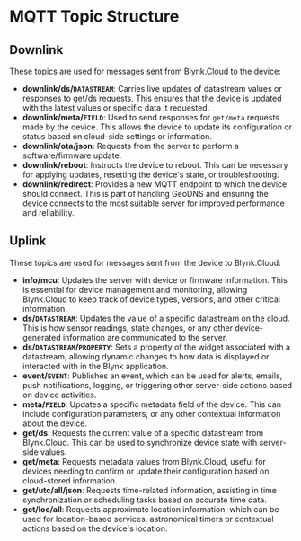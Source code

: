# MQTT Topic Structure

## Downlink

These topics are used for messages sent from Blynk.Cloud to the device:

- **downlink/ds/`DATASTREAM`**: Carries live updates of datastream values or responses to get/ds requests. This ensures that the device is updated with the latest values or specific data it requested.
- **downlink/meta/`FIELD`**: Used to send responses for `get/meta` requests made by the device. This allows the device to update its configuration or status based on cloud-side settings or information.
- **downlink/ota/json**: Requests from the server to perform a software/firmware update.
- **downlink/reboot**: Instructs the device to reboot. This can be necessary for applying updates, resetting the device's state, or troubleshooting.
- **downlink/redirect**: Provides a new MQTT endpoint to which the device should connect. This is part of handling GeoDNS and ensuring the device connects to the most suitable server for improved performance and reliability.

## Uplink

These topics are used for messages sent from the device to Blynk.Cloud:

- **info/mcu**: Updates the server with device or firmware information. This is essential for device management and monitoring, allowing Blynk.Cloud to keep track of device types, versions, and other critical information.
- **ds/`DATASTREAM`**: Updates the value of a specific datastream on the cloud. This is how sensor readings, state changes, or any other device-generated information are communicated to the server.
- **ds/`DATASTREAM`/`PROPERTY`**: Sets a property of the widget associated with a datastream, allowing dynamic changes to how data is displayed or interacted with in the Blynk application.
- **event/`EVENT`**: Publishes an event, which can be used for alerts, emails, push notifications, logging, or triggering other server-side actions based on device activities.
- **meta/`FIELD`**: Updates a specific metadata field of the device. This can include configuration parameters, or any other contextual information about the device.
- **get/ds**: Requests the current value of a specific datastream from Blynk.Cloud. This can be used to synchronize device state with server-side values.
- **get/meta**: Requests metadata values from Blynk.Cloud, useful for devices needing to confirm or update their configuration based on cloud-stored information.
- **get/utc/all/json**: Requests time-related information, assisting in time synchronization or scheduling tasks based on accurate time data.
- **get/loc/all**: Requests approximate location information, which can be used for location-based services, astronomical timers or contextual actions based on the device's location.

